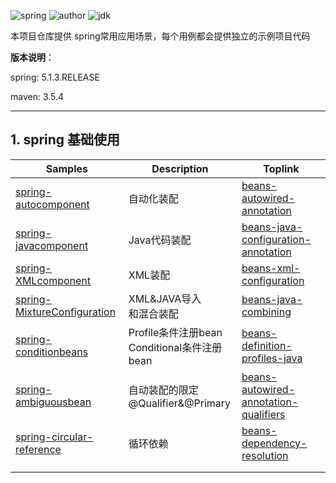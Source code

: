 ![spring](https://img.shields.io/badge/spring-5.1.3.RELEASE-brightgreen.svg)     ![author](https://img.shields.io/badge/author-quhaichuan-orange.svg)     ![jdk](https://img.shields.io/badge/jdk->=1.8-blue.svg)

本项目仓库提供 spring常用应用场景，每个用例都会提供独立的示例项目代码

**版本说明**：

spring:  5.1.3.RELEASE

maven:  3.5.4

---

## 1. spring 基础使用

| Samples                                                      | Description                                    | Toplink                                                      |
| ------------------------------------------------------------ | ---------------------------------------------- | ------------------------------------------------------------ |
| [spring-autocomponent](spring/spring-autocomponent)          | 自动化装配                                     | [beans-autowired-annotation](https://docs.spring.io/spring/docs/5.1.13.RELEASE/spring-framework-reference/core.html#beans-autowired-annotation) |
| [spring-javacomponent](spring/spring-javacomponent)          | Java代码装配                                   | [beans-java-configuration-annotation](https://docs.spring.io/spring/docs/5.1.13.RELEASE/spring-framework-reference/core.html#beans-java-configuration-annotation) |
| [spring-XMLcomponent](spring/spring-XMLcomponent)            | XML装配                                        | [beans-xml-configuration](https://docs.spring.io/spring/docs/5.1.13.RELEASE/spring-framework-reference/core.html#beans-factory-class) |
| [spring-MixtureConfiguration](spring/spring-MixtureConfiguration) | XML&JAVA导入<br>和混合装配                     | [beans-java-combining](https://docs.spring.io/spring/docs/5.1.13.RELEASE/spring-framework-reference/core.html#beans-java-combining) |
| [spring-conditionbeans](spring/spring-conditionbeans)        | Profile条件注册bean<br>Conditional条件注册bean | [beans-definition-profiles-java](https://docs.spring.io/spring/docs/5.1.13.RELEASE/spring-framework-reference/core.html#beans-definition-profiles-java) |
| [spring-ambiguousbean](spring/spring-ambiguousbean)          | 自动装配的限定<br>@Qualifier&@Primary          | [beans-autowired-annotation-qualifiers](https://docs.spring.io/spring/docs/5.1.13.RELEASE/spring-framework-reference/core.html#beans-autowired-annotation-qualifiers) |
| [spring-circular-reference](spring/spring-circular-reference) | 循环依赖                                       | [beans-dependency-resolution](https://docs.spring.io/spring/docs/5.1.13.RELEASE/spring-framework-reference/core.html#beans-dependency-resolution) |
|                                                              |                                                |                                                              |
|                                                              |                                                |                                                              |

